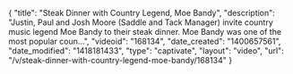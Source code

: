 {
    "title": "Steak Dinner with Country Legend, Moe Bandy",
    "description": "Justin, Paul and Josh Moore (Saddle and Tack Manager) invite country music legend Moe Bandy to their steak dinner. Moe Bandy was one of the most popular coun...",
    "videoid": "168134",
    "date_created": "1400657561",
    "date_modified": "1418181433",
    "type": "captivate",
    "layout": "video",
    "url": "\/v\/steak-dinner-with-country-legend-moe-bandy\/168134"
}